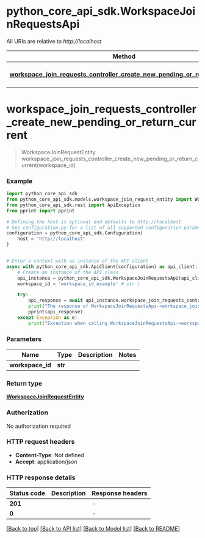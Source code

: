 # python_core_api_sdk.WorkspaceJoinRequestsApi

All URIs are relative to *http://localhost*

Method | HTTP request | Description
------------- | ------------- | -------------
[**workspace_join_requests_controller_create_new_pending_or_return_current**](WorkspaceJoinRequestsApi.md#workspace_join_requests_controller_create_new_pending_or_return_current) | **POST** /workspaces/{workspaceId}/join-requests | 


# **workspace_join_requests_controller_create_new_pending_or_return_current**
> WorkspaceJoinRequestEntity workspace_join_requests_controller_create_new_pending_or_return_current(workspace_id)



### Example


```python
import python_core_api_sdk
from python_core_api_sdk.models.workspace_join_request_entity import WorkspaceJoinRequestEntity
from python_core_api_sdk.rest import ApiException
from pprint import pprint

# Defining the host is optional and defaults to http://localhost
# See configuration.py for a list of all supported configuration parameters.
configuration = python_core_api_sdk.Configuration(
    host = "http://localhost"
)


# Enter a context with an instance of the API client
async with python_core_api_sdk.ApiClient(configuration) as api_client:
    # Create an instance of the API class
    api_instance = python_core_api_sdk.WorkspaceJoinRequestsApi(api_client)
    workspace_id = 'workspace_id_example' # str | 

    try:
        api_response = await api_instance.workspace_join_requests_controller_create_new_pending_or_return_current(workspace_id)
        print("The response of WorkspaceJoinRequestsApi->workspace_join_requests_controller_create_new_pending_or_return_current:\n")
        pprint(api_response)
    except Exception as e:
        print("Exception when calling WorkspaceJoinRequestsApi->workspace_join_requests_controller_create_new_pending_or_return_current: %s\n" % e)
```



### Parameters


Name | Type | Description  | Notes
------------- | ------------- | ------------- | -------------
 **workspace_id** | **str**|  | 

### Return type

[**WorkspaceJoinRequestEntity**](WorkspaceJoinRequestEntity.md)

### Authorization

No authorization required

### HTTP request headers

 - **Content-Type**: Not defined
 - **Accept**: application/json

### HTTP response details

| Status code | Description | Response headers |
|-------------|-------------|------------------|
**201** |  |  -  |
**0** |  |  -  |

[[Back to top]](#) [[Back to API list]](../README.md#documentation-for-api-endpoints) [[Back to Model list]](../README.md#documentation-for-models) [[Back to README]](../README.md)


